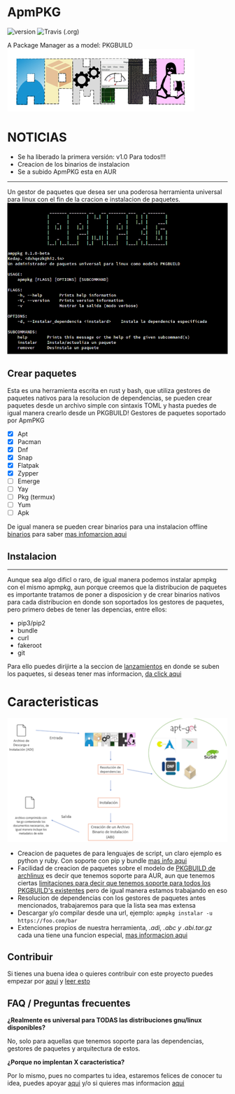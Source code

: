# ApmPKG
![version](https://img.shields.io/badge/Version-v0.1--Pre--Beta-blue) ![Travis (.org)](https://travis-ci.com/Kedap/apmpkg.svg?token=xg7g7bZN9YxrMVR6YKvj&branch=main)

A Package Manager as a model: PKGBUILD
![Logo](img/logo.png)

# NOTICIAS
- Se ha liberado la primera versión: v1.0 Para todos!!!
- Creacion de los binarios de instalacion
- Se a subido ApmPKG esta en AUR
* * *
Un gestor de paquetes que desea ser una poderosa herramienta universal para linux con el fin de la cracion e instalacion de paquetes.
![Captura](img/captura_prin.png)

## Crear paquetes

Esta es una herramienta escrita en rust y bash, que utiliza gestores de paquetes nativos para la resolucion de dependencias, se pueden crear paquetes desde un archivo simple con sintaxis TOML y hasta puedes de igual manera crearlo desde un PKGBUILD!
Gestores de paquetes soportado por ApmPKG

- [x] Apt
- [x] Pacman
- [x] Dnf
- [x] Snap
- [x] Flatpak
- [x] Zypper
- [ ] Emerge
- [ ] Yay
- [ ] Pkg (termux)
- [ ] Yum
- [ ] Apk

De igual manera se pueden crear binarios para una instalacion offline [binarios](doc/modos_de_instalacion.md/#instalacion-desde-un-archivo-binario-de-instalacion) para saber [mas infomarcion aqui](doc/modos_de_instalacion.md)

## Instalacion
* * * 
Aunque sea algo dificl o raro, de igual manera podemos instalar apmpkg con el mismo apmpkg, aun porque creemos que la distribucion de paquetes es importante tratamos de poner a disposicion y de crear binarios nativos para cada distribucion en donde son soportados los gestores de paquetes,  pero primero debes de tener las depencias, entre ellos: 
- pip3/pip2
- bundle 
- curl 
- fakeroot 
- git

Para ello puedes dirijirte a la seccion de [lanzamientos](https://github.com/Kedap/apmpkg/releases/tag/1.0) en donde se suben los paquetes, si deseas tener mas informacion, [da click aqui](doc/instalacion.md)

# Caracteristicas
![Esquema](img/esquema.png)

- Creacion de paquetes de para lenguajes de script, un claro ejemplo es python y ruby. Con soporte con pip y bundle [mas info aqui](doc/creando_paquetes.md/#adi)
- Facilidad de creacion de paquetes sobre el modelo de [PKGBUILD de archlinux](https://wiki.archlinux.org/index.php/PKGBUILD) es decir que tenemos soporte para AUR, aun que tenemos ciertas [limitaciones para decir que tenemos soporte para todos los PKGBUILD's existentes](doc/creando_paquetes.md/#complicaciones-abc) pero de igual manera estamos trabajando en eso
- Resolucion de dependencias con los gestores de paquetes antes mencionados, trabajaremos para que la lista sea mas extensa
- Descargar y/o compilar desde una url, ejemplo: `apmpkg instalar -u https://foo.com/bar`
- Extenciones propios de nuestra herramienta, *.adi, .abc y .abi.tar.gz* cada una tiene una funcion especial, [mas informacion aqui](doc/modos_de_instalacion.md)

## Contribuir
Si tienes una buena idea o quieres contribuir con este proyecto puedes empezar por [aqui](https://github.com/Kedap/apmpkg/issues) y [leer esto](CONTRIBUTING.md)

## FAQ / Preguntas frecuentes

**¿Realmente es universal para TODAS las distribuciones gnu/linux disponibles?**

No, solo para aquellas que tenemos soporte para las dependencias, gestores de paquetes y arquitectura de estos.

**¿Porque no implentan X caracteristica?**

Por lo mismo, pues no compartes tu idea, estaremos felices de conocer tu idea, puedes apoyar [aqui](https://github.com/Kedap/apmpkg/issues) y/o si quieres mas informacion [aqui](CONTRIBUTING.md)
